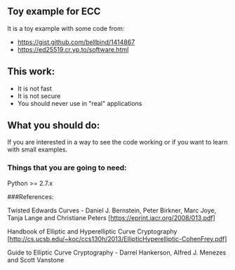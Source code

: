 ## Toy example for ECC ##

It is a toy example with some code from:

* https://gist.github.com/bellbind/1414867
* https://ed25519.cr.yp.to/software.html

## This work: ##
* It is not fast
* It is not secure
* You should never use in "real" applications

## What you should do: ##

If you are interested in a way to see the code working or if you want to learn with small examples.


### Things that you are going to need: ###

Python >= 2.7.x

###References:

Twisted Edwards Curves - Daniel J. Bernstein, Peter Birkner, Marc Joye, Tanja Lange and Christiane Peters [https://eprint.iacr.org/2008/013.pdf]

Handbook of Elliptic and Hyperelliptic Curve Cryptography [http://cs.ucsb.edu/~koc/ccs130h/2013/EllipticHyperelliptic-CohenFrey.pdf]

Guide to Elliptic Curve Cryptography - Darrel Hankerson, Alfred J. Menezes and Scott Vanstone

